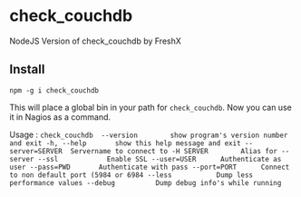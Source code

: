 check_couchdb
=============

NodeJS Version of check_couchdb by FreshX

Install
-------

`npm -g i check_couchdb`

This will place a global bin in your path for `check_couchdb`. Now you can use it in Nagios as a command.

Usage : ```check_couchdb  --version        show program's version number and exit
    -h, --help       show this help message and exit
                        --server=SERVER  Servername to connect to
                        -H SERVER        Alias for --server
                        --ssl            Enable SSL
                        --user=USER      Authenticate as user
                        --pass=PWD       Authenticate with pass
                        --port=PORT      Connect to non default port (5984 or 6984
                        --less           Dump less performance values
                        --debug          Dump debug info's while running```
